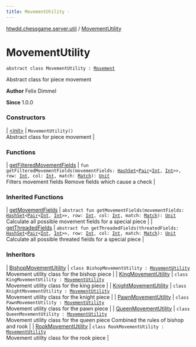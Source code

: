 ```yaml
---
title: MovementUtility - 
---
```


[htwdd.chessgame.server.util](../index.html) / [MovementUtility](./index.html)

# MovementUtility

`abstract class MovementUtility : `[`Movement`](../-movement/index.html)

Abstract class for piece movement

**Author**
Felix Dimmel

**Since**
1.0.0

### Constructors

| [&lt;init&gt;](-init-.html) | `MovementUtility()`<br>Abstract class for piece movement |

### Functions

| [getFilteredMovementFields](get-filtered-movement-fields.html) | `fun getFilteredMovementFields(movementFields: `[`HashSet`](https://kotlinlang.org/api/latest/jvm/stdlib/kotlin.collections/-hash-set/index.html)`<`[`Pair`](https://kotlinlang.org/api/latest/jvm/stdlib/kotlin/-pair/index.html)`<`[`Int`](https://kotlinlang.org/api/latest/jvm/stdlib/kotlin/-int/index.html)`, `[`Int`](https://kotlinlang.org/api/latest/jvm/stdlib/kotlin/-int/index.html)`>>, row: `[`Int`](https://kotlinlang.org/api/latest/jvm/stdlib/kotlin/-int/index.html)`, col: `[`Int`](https://kotlinlang.org/api/latest/jvm/stdlib/kotlin/-int/index.html)`, match: `[`Match`](../../htwdd.chessgame.server.model/-match/index.html)`): `[`Unit`](https://kotlinlang.org/api/latest/jvm/stdlib/kotlin/-unit/index.html)<br>Filters movement fields Remove fields which cause a check |

### Inherited Functions

| [getMovementFields](../-movement/get-movement-fields.html) | `abstract fun getMovementFields(movementFields: `[`HashSet`](https://kotlinlang.org/api/latest/jvm/stdlib/kotlin.collections/-hash-set/index.html)`<`[`Pair`](https://kotlinlang.org/api/latest/jvm/stdlib/kotlin/-pair/index.html)`<`[`Int`](https://kotlinlang.org/api/latest/jvm/stdlib/kotlin/-int/index.html)`, `[`Int`](https://kotlinlang.org/api/latest/jvm/stdlib/kotlin/-int/index.html)`>>, row: `[`Int`](https://kotlinlang.org/api/latest/jvm/stdlib/kotlin/-int/index.html)`, col: `[`Int`](https://kotlinlang.org/api/latest/jvm/stdlib/kotlin/-int/index.html)`, match: `[`Match`](../../htwdd.chessgame.server.model/-match/index.html)`): `[`Unit`](https://kotlinlang.org/api/latest/jvm/stdlib/kotlin/-unit/index.html)<br>Calculate all possible movement fields for a special piece |
| [getThreadedFields](../-movement/get-threaded-fields.html) | `abstract fun getThreadedFields(threatedFields: `[`HashSet`](https://kotlinlang.org/api/latest/jvm/stdlib/kotlin.collections/-hash-set/index.html)`<`[`Pair`](https://kotlinlang.org/api/latest/jvm/stdlib/kotlin/-pair/index.html)`<`[`Int`](https://kotlinlang.org/api/latest/jvm/stdlib/kotlin/-int/index.html)`, `[`Int`](https://kotlinlang.org/api/latest/jvm/stdlib/kotlin/-int/index.html)`>>, row: `[`Int`](https://kotlinlang.org/api/latest/jvm/stdlib/kotlin/-int/index.html)`, col: `[`Int`](https://kotlinlang.org/api/latest/jvm/stdlib/kotlin/-int/index.html)`, match: `[`Match`](../../htwdd.chessgame.server.model/-match/index.html)`): `[`Unit`](https://kotlinlang.org/api/latest/jvm/stdlib/kotlin/-unit/index.html)<br>Calculate all possible threated fields for a special piece |

### Inheritors

| [BishopMovementUtility](../-bishop-movement-utility/index.html) | `class BishopMovementUtility : `[`MovementUtility`](./index.md)<br>Movement utility class for the bishop piece |
| [KingMovementUtility](../-king-movement-utility/index.html) | `class KingMovementUtility : `[`MovementUtility`](./index.md)<br>Movement utility class for the king piece |
| [KnightMovementUtility](../-knight-movement-utility/index.html) | `class KnightMovementUtility : `[`MovementUtility`](./index.md)<br>Movement utility class for the knight piece |
| [PawnMovementUtility](../-pawn-movement-utility/index.html) | `class PawnMovementUtility : `[`MovementUtility`](./index.md)<br>Movement utility class for the pawn piece |
| [QueenMovementUtility](../-queen-movement-utility/index.html) | `class QueenMovementUtility : `[`MovementUtility`](./index.md)<br>Movement utility class for the queen piece Combined the rules of bishop and rook |
| [RookMovementUtility](../-rook-movement-utility/index.html) | `class RookMovementUtility : `[`MovementUtility`](./index.md)<br>Movement utility class for the rook piece |

